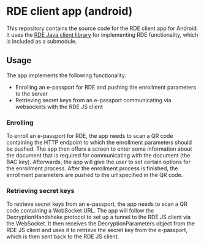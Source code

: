 # RDE client app (android)

This repository contains the source code for the RDE client app for Android.
It uses the [RDE Java client library]() for implementing RDE functionality, which is included as a submodule.

## Usage
The app implements the following functionality:
- Enrolling an e-passport for RDE and pushing the enrollment parameters to the server
- Retrieving secret keys from an e-passport communicating via websockets with the RDE JS client

### Enrolling
To enroll an e-passport for RDE, the app needs to scan a QR code containing the HTTP endpoint to which the enrollment parameters should be pushed.
The app then offers a screen to enter some information about the document that is required for communicating with the document (the BAC key).
Afterwards, the app will give the user to set certain options for the enrollment process.
After the enrollment process is finished, the enrollment parameters are pushed to the url specified in the QR code.

### Retrieving secret keys
To retrieve secret keys from an e-passport, the app needs to scan a QR code containing a WebSocket URL.
The app will follow the DecryptionHandshake protocol to set up a tunnel to the RDE JS client via the WebSocket.
It then receives the DecryptionParameters object from the RDE JS client and uses it to retrieve the secret key from the e-passport, which is then sent back to the RDE JS client.
